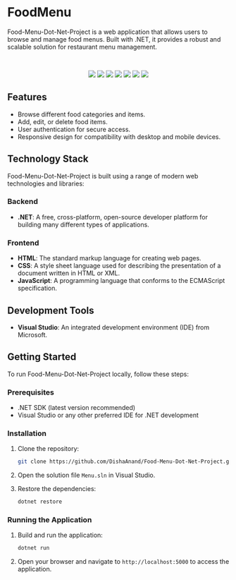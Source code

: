 # FoodMenu

Food-Menu-Dot-Net-Project is a web application that allows users to browse and manage food menus. Built with .NET, it provides a robust and scalable solution for restaurant menu management.

<br>

<p align="center"">
  <img src="https://img.shields.io/badge/next%20js-000000?style=for-the-badge&logo=nextdotjs&logoColor=white" />
  <img src="https://img.shields.io/badge/Redux-593D88?style=for-the-badge&logo=redux&logoColor=white" />
  <img src="https://img.shields.io/badge/Node%20js-339933?style=for-the-badge&logo=nodedotjs&logoColor=white" />
  <img src="https://img.shields.io/badge/Tailwind_CSS-38B2AC?style=for-the-badge&logo=tailwind-css&logoColor=white" />
  <img src="https://img.shields.io/badge/Socket.io-010101?&style=for-the-badge&logo=Socket.io&logoColor=white" />
  <img src="https://img.shields.io/badge/Vite-B73BFE?style=for-the-badge&logo=vite&logoColor=FFD62E" />
  <img src="https://img.shields.io/badge/eslint-3A33D1?style=for-the-badge&logo=eslint&logoColor=white" />
</p>

## Features

- Browse different food categories and items.
- Add, edit, or delete food items.
- User authentication for secure access.
- Responsive design for compatibility with desktop and mobile devices.

## Technology Stack

Food-Menu-Dot-Net-Project is built using a range of modern web technologies and libraries:

### Backend

- **.NET**: A free, cross-platform, open-source developer platform for building many different types of applications.

### Frontend

- **HTML**: The standard markup language for creating web pages.
- **CSS**: A style sheet language used for describing the presentation of a document written in HTML or XML.
- **JavaScript**: A programming language that conforms to the ECMAScript specification.

## Development Tools

- **Visual Studio**: An integrated development environment (IDE) from Microsoft.

## Getting Started

To run Food-Menu-Dot-Net-Project locally, follow these steps:

### Prerequisites

- .NET SDK (latest version recommended)
- Visual Studio or any other preferred IDE for .NET development

### Installation

1. Clone the repository:
    ```sh
    git clone https://github.com/DishaAnand/Food-Menu-Dot-Net-Project.git
    ```

2. Open the solution file `Menu.sln` in Visual Studio.

3. Restore the dependencies:
    ```sh
    dotnet restore
    ```
### Running the Application

1. Build and run the application:
    ```sh
    dotnet run
    ```

2. Open your browser and navigate to `http://localhost:5000` to access the application.
